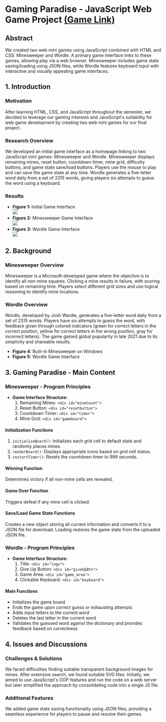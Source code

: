 
# Gaming Paradise - JavaScript Web Game Project  [(Game Link)](https://xuann175.github.io/XuAnn.github.io/)

## Abstract
We created two web mini games using JavaScript combined with HTML and CSS: Minesweeper and Wordle. A primary game interface links to these games, allowing play via a web browser. Minesweeper includes game state saving/loading using JSON files, while Wordle features keyboard input with interactive and visually appealing game interfaces.

## 1. Introduction
### Motivation
After learning HTML, CSS, and JavaScript throughout the semester, we decided to leverage our gaming interests and JavaScript's suitability for web game development by creating two web mini games for our final project.

### Research Overview
We developed an initial game interface as a homepage linking to two JavaScript mini games: Minesweeper and Wordle. Minesweeper displays remaining mines, reset button, countdown timer, mine grid, difficulty buttons, and game state save/load buttons. Players use the mouse to play and can save the game state at any time. Wordle generates a five-letter word daily from a set of 2315 words, giving players six attempts to guess the word using a keyboard.

### Results
- **Figure 1:** Initial Game Interface  
![](https://imgur.com/SNOU8XA.jpg)
- **Figure 2:** Minesweeper Game Interface  
![](https://imgur.com/doeZIF6.jpg)
- **Figure 3:** Wordle Game Interface  
![](https://imgur.com/q7l1jpy.jpg)
## 2. Background
### Minesweeper Overview
Minesweeper is a Microsoft-developed game where the objective is to identify all non-mine squares. Clicking a mine results in failure, with scoring based on remaining time. Players select different grid sizes and use logical reasoning to identify mine locations.

### Wordle Overview
Wordle, developed by Josh Wardle, generates a five-letter word daily from a set of 2315 words. Players have six attempts to guess the word, with feedback given through colored indicators (green for correct letters in the correct position, yellow for correct letters in the wrong position, gray for incorrect letters). The game gained global popularity in late 2021 due to its simplicity and shareable results.

- **Figure 4:** Built-in Minesweeper on Windows
- **Figure 5:** Wordle Game Interface

## 3. Gaming Paradise - Main Content
### Minesweeper - Program Principles
- **Game Interface Structure:**
  1. Remaining Mines: `<div id="mineCount">`
  2. Reset Button: `<div id="resetbutton">`
  3. Countdown Timer: `<div id="timer">`
  4. Mine Grid: `<div id="gameboard">`

#### Initialization Functions
1. `initializeBoard()`: Initializes each grid cell to default state and randomly places mines.
2. `renderBoard()`: Displays appropriate icons based on grid cell status.
3. `restartTimer()`: Resets the countdown timer to 999 seconds.

#### Winning Function
Determines victory if all non-mine cells are revealed.

#### Game Over Function
Triggers defeat if any mine cell is clicked.

#### Save/Load Game State Functions
Creates a new object storing all current information and converts it to a JSON file for download. Loading restores the game state from the uploaded JSON file.

### Wordle - Program Principles
- **Game Interface Structure:**
  1. Title: `<div id="logo">`
  2. Give Up Button: `<div id="giveUpBtn">`
  3. Game Area: `<div id="game_area">`
  4. Clickable Keyboard: `<div id="keyboard">`

#### Main Functions
- Initializes the game board
- Ends the game upon correct guess or exhausting attempts
- Adds input letters to the current word
- Deletes the last letter in the current word
- Validates the guessed word against the dictionary and provides feedback based on correctness


## 4. Issues and Discussions
### Challenges & Solutions
We faced difficulties finding suitable transparent background images for mines. After extensive search, we found suitable SVG files. Initially, we aimed to use JavaScript's OOP features and run the code on a web server but later simplified the approach by consolidating code into a single JS file.

### Additional Features
We added game state saving functionality using JSON files, providing a seamless experience for players to pause and resume their games.

